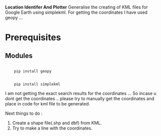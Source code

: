 
**Location Identifer And Plotter**
Generalise the creating of KML files for Google Earth using simplekml.
For getting the coordinates I have used geopy ... 

 Prerequisites
=========================
Modules 
---------------------
<code>
	pip install geopy 
	</code>
<br/>
	<code>
	pip install simplekml
</code>


I am not getting the exact search results for the coordinates ... So incase u dont get the coordinates .. please try to manually get the coordinates and place in  code for kml file to be generated.

Next things to do : 

1. Create a shape file(.shp and dbf) from KML.
2. Try to make a line with the coordinates.



